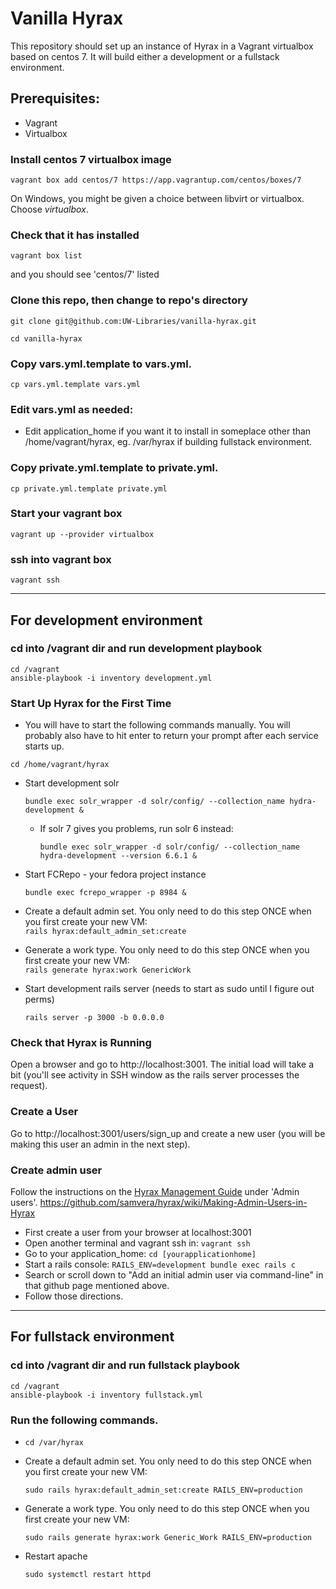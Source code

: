 # Vanilla Hyrax

This repository should set up an instance of Hyrax in a Vagrant virtualbox based on centos 7. It will build either a development or a fullstack environment.

## Prerequisites:
 - Vagrant
 - Virtualbox

### Install centos 7 virtualbox image
`vagrant box add centos/7 https://app.vagrantup.com/centos/boxes/7`

On Windows, you might be given a choice between libvirt or virtualbox. Choose *virtualbox*.

### Check that it has installed
`vagrant box list`

and you should see 'centos/7' listed

### Clone this repo, then change to repo's directory
`git clone git@github.com:UW-Libraries/vanilla-hyrax.git`

`cd vanilla-hyrax`

### Copy vars.yml.template to vars.yml.

`cp vars.yml.template vars.yml`

### Edit vars.yml as needed:

* Edit application_home if you want it to install in someplace other than /home/vagrant/hyrax, eg. /var/hyrax if building fullstack environment.

### Copy private.yml.template to private.yml.

`cp private.yml.template private.yml`

### Start your vagrant box
`vagrant up --provider virtualbox`

### ssh into vagrant box
`vagrant ssh`

---

## For development environment

### cd into /vagrant dir and run development playbook
`cd /vagrant`   
`ansible-playbook -i inventory development.yml`

### Start Up Hyrax for the First Time

* You will have to start the following commands manually. You will probably also have to hit enter to return your prompt after each service starts up.

`cd /home/vagrant/hyrax`

* Start development solr

    `bundle exec solr_wrapper -d solr/config/ --collection_name hydra-development &`

  * If solr 7 gives you problems, run solr 6 instead:
  
    `bundle exec solr_wrapper -d solr/config/ --collection_name hydra-development --version 6.6.1 &`

* Start FCRepo - your fedora project instance

    `bundle exec fcrepo_wrapper -p 8984 &`

* Create a default admin set. You only need to do this step ONCE when you first create your new VM:  
    `rails hyrax:default_admin_set:create`

* Generate a work type. You only need to do this step ONCE when you first create your new VM:  
    `rails generate hyrax:work GenericWork`

* Start development rails server (needs to start as sudo until I figure out perms)

    `rails server -p 3000 -b 0.0.0.0`

### Check that Hyrax is Running
Open a browser and go to http://localhost:3001. The initial load will take a bit (you'll see activity in SSH window as the rails server processes the request).

### Create a User
Go to http://localhost:3001/users/sign_up and create a new user (you will be making this user an admin in the next step).

### Create admin user
Follow the instructions on the [Hyrax Management Guide](https://github.com/samvera/hyrax/wiki/Hyrax-Management-Guide) under 'Admin users'. https://github.com/samvera/hyrax/wiki/Making-Admin-Users-in-Hyrax

 - First create a user from your browser at localhost:3001
 - Open another terminal and vagrant ssh in: `vagrant ssh `
 - Go to your application_home: `cd [yourapplicationhome]`
 - Start a rails console: `RAILS_ENV=development bundle exec rails c`
 - Search or scroll down to "Add an initial admin user via command-line" in that github page mentioned above.
 - Follow those directions.

---

## For fullstack environment

### cd into /vagrant dir and run fullstack playbook   
`cd /vagrant`   
`ansible-playbook -i inventory fullstack.yml`

### Run the following commands.   

* `cd /var/hyrax`

* Create a default admin set. You only need to do this step ONCE when you first create your new VM:

    `sudo rails hyrax:default_admin_set:create RAILS_ENV=production`

* Generate a work type. You only need to do this step ONCE when you first create your new VM:

    `sudo rails generate hyrax:work Generic_Work RAILS_ENV=production`

* Restart apache

    `sudo systemctl restart httpd`
